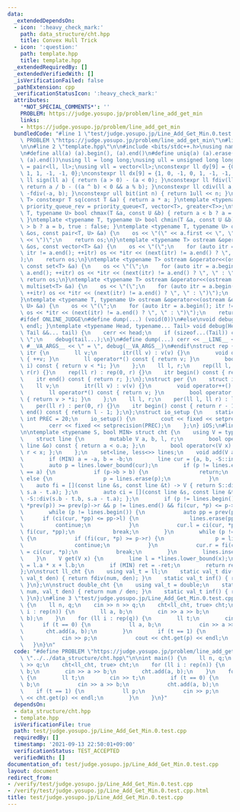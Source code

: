 ```yaml
---
data:
  _extendedDependsOn:
  - icon: ':heavy_check_mark:'
    path: data_structure/cht.hpp
    title: Convex Hull Trick
  - icon: ':question:'
    path: template.hpp
    title: template.hpp
  _extendedRequiredBy: []
  _extendedVerifiedWith: []
  _isVerificationFailed: false
  _pathExtension: cpp
  _verificationStatusIcon: ':heavy_check_mark:'
  attributes:
    '*NOT_SPECIAL_COMMENTS*': ''
    PROBLEM: https://judge.yosupo.jp/problem/line_add_get_min
    links:
    - https://judge.yosupo.jp/problem/line_add_get_min
  bundledCode: "#line 1 \"test/judge.yosupo.jp/Line_Add_Get_Min.0.test.cpp\"\n#define\
    \ PROBLEM \"https://judge.yosupo.jp/problem/line_add_get_min\"\n#line 2 \"data_structure/cht.hpp\"\
    \n\n#line 2 \"template.hpp\"\n\n#include <bits/stdc++.h>\nusing namespace std;\n\
    \n#define all(a) (a).begin(), (a).end()\n#define uniq(a) (a).erase(unique(all(a)),\
    \ (a).end())\nusing ll = long long;\nusing ull = unsigned long long;\nusing pll\
    \ = pair<ll, ll>;\nusing vll = vector<ll>;\nconstexpr ll dy[9] = {0, 1, 0, -1,\
    \ 1, 1, -1, -1, 0};\nconstexpr ll dx[9] = {1, 0, -1, 0, 1, -1, -1, 1, 0};\nconstexpr\
    \ ll sign(ll a) { return (a > 0) - (a < 0); }\nconstexpr ll fdiv(ll a, ll b) {\
    \ return a / b - ((a ^ b) < 0 && a % b); }\nconstexpr ll cdiv(ll a, ll b) { return\
    \ -fdiv(-a, b); }\nconstexpr ull bit(int n) { return 1ull << n; }\ntemplate <typename\
    \ T> constexpr T sq(const T &a) { return a * a; }\ntemplate <typename T> using\
    \ priority_queue_rev = priority_queue<T, vector<T>, greater<T>>;\ntemplate <typename\
    \ T, typename U> bool chmax(T &a, const U &b) { return a < b ? a = b, true : false;\
    \ }\ntemplate <typename T, typename U> bool chmin(T &a, const U &b) { return a\
    \ > b ? a = b, true : false; }\ntemplate <typename T, typename U> ostream &operator<<(ostream\
    \ &os, const pair<T, U> &a) {\n    os << \"(\" << a.first << \", \" << a.second\
    \ << \")\";\n    return os;\n}\ntemplate <typename T> ostream &operator<<(ostream\
    \ &os, const vector<T> &a) {\n    os << \"(\";\n    for (auto itr = a.begin();\
    \ itr != a.end(); ++itr) os << *itr << (next(itr) != a.end() ? \", \" : \")\"\
    );\n    return os;\n}\ntemplate <typename T> ostream &operator<<(ostream &os,\
    \ const set<T> &a) {\n    os << \"(\";\n    for (auto itr = a.begin(); itr !=\
    \ a.end(); ++itr) os << *itr << (next(itr) != a.end() ? \", \" : \")\");\n   \
    \ return os;\n}\ntemplate <typename T> ostream &operator<<(ostream &os, const\
    \ multiset<T> &a) {\n    os << \"(\";\n    for (auto itr = a.begin(); itr != a.end();\
    \ ++itr) os << *itr << (next(itr) != a.end() ? \", \" : \")\");\n    return os;\n\
    }\ntemplate <typename T, typename U> ostream &operator<<(ostream &os, const map<T,\
    \ U> &a) {\n    os << \"(\";\n    for (auto itr = a.begin(); itr != a.end(); ++itr)\
    \ os << *itr << (next(itr) != a.end() ? \", \" : \")\");\n    return os;\n}\n\
    #ifdef ONLINE_JUDGE\n#define dump(...) (void(0))\n#else\nvoid debug() { cerr <<\
    \ endl; }\ntemplate <typename Head, typename... Tail> void debug(Head &&head,\
    \ Tail &&... tail) {\n    cerr << head;\n    if (sizeof...(Tail)) cerr << \",\
    \ \";\n    debug(tail...);\n}\n#define dump(...) cerr << __LINE__ << \": \" <<\
    \ #__VA_ARGS__ << \" = \", debug(__VA_ARGS__)\n#endif\nstruct rep {\n    struct\
    \ itr {\n        ll v;\n        itr(ll v) : v(v) {}\n        void operator++()\
    \ { ++v; }\n        ll operator*() const { return v; }\n        bool operator!=(itr\
    \ i) const { return v < *i; }\n    };\n    ll l, r;\n    rep(ll l, ll r) : l(l),\
    \ r(r) {}\n    rep(ll r) : rep(0, r) {}\n    itr begin() const { return l; };\n\
    \    itr end() const { return r; };\n};\nstruct per {\n    struct itr {\n    \
    \    ll v;\n        itr(ll v) : v(v) {}\n        void operator++() { --v; }\n\
    \        ll operator*() const { return v; }\n        bool operator!=(itr i) const\
    \ { return v > *i; }\n    };\n    ll l, r;\n    per(ll l, ll r) : l(l), r(r) {}\n\
    \    per(ll r) : per(0, r) {}\n    itr begin() const { return r - 1; };\n    itr\
    \ end() const { return l - 1; };\n};\nstruct io_setup {\n    static constexpr\
    \ int PREC = 20;\n    io_setup() {\n        cout << fixed << setprecision(PREC);\n\
    \        cerr << fixed << setprecision(PREC);\n    };\n} iOS;\n#line 4 \"data_structure/cht.hpp\"\
    \n\ntemplate <typename S, bool MIN> struct cht {\n    using V = typename S::val_t;\n\
    \    struct line {\n        mutable V a, b, l, r;\n        bool operator<(const\
    \ line &o) const { return a < o.a; };\n        bool operator<(V x) const { return\
    \ r < x; };\n    };\n    set<line, less<>> lines;\n    void add(V a, V b) {\n\
    \        if (MIN) a = -a, b = -b;\n        line cur = {a, b, -S::inf(), S::inf()};\n\
    \        auto p = lines.lower_bound(cur);\n        if (p != lines.end() && p->a\
    \ == a) {\n            if (p->b > b) {\n                return;\n            }\
    \ else {\n                p = lines.erase(p);\n            }\n        }\n    \
    \    auto fi = [](const line &s, const line &t) -> V { return S::div(-s.b + t.b,\
    \ s.a - t.a); };\n        auto ci = [](const line &s, const line &t) -> V { return\
    \ -S::div(s.b - t.b, s.a - t.a); };\n        if (p != lines.begin() && ci(cur,\
    \ *prev(p)) >= prev(p)->r && p != lines.end() && fi(cur, *p) <= p->l) return;\n\
    \        while (p != lines.begin()) {\n            auto pp = prev(p);\n      \
    \      if (ci(cur, *pp) <= pp->l) {\n                lines.erase(pp);\n      \
    \          continue;\n            }\n            cur.l = ci(cur, *pp), pp->r =\
    \ fi(cur, *pp);\n            break;\n        }\n        while (p != lines.end())\
    \ {\n            if (fi(cur, *p) >= p->r) {\n                p = lines.erase(p);\n\
    \                continue;\n            }\n            cur.r = fi(cur, *p), p->l\
    \ = ci(cur, *p);\n            break;\n        }\n        lines.insert(cur);\n\
    \    }\n    V get(V x) {\n        line l = *lines.lower_bound(x);\n        V ret\
    \ = l.a * x + l.b;\n        if (MIN) ret = -ret;\n        return ret;\n    }\n\
    };\n\nstruct ll_cht {\n    using val_t = ll;\n    static val_t div(val_t num,\
    \ val_t den) { return fdiv(num, den); }\n    static val_t inf() { return LLONG_MAX;\
    \ }\n};\n\nstruct double_cht {\n    using val_t = double;\n    static val_t div(val_t\
    \ num, val_t den) { return num / den; }\n    static val_t inf() { return numeric_limits<double>::infinity();\
    \ }\n};\n#line 3 \"test/judge.yosupo.jp/Line_Add_Get_Min.0.test.cpp\"\n\nint main()\
    \ {\n    ll n, q;\n    cin >> n >> q;\n    cht<ll_cht, true> cht;\n    for (ll\
    \ i : rep(n)) {\n        ll a, b;\n        cin >> a >> b;\n        cht.add(a,\
    \ b);\n    }\n    for (ll i : rep(q)) {\n        ll t;\n        cin >> t;\n  \
    \      if (t == 0) {\n            ll a, b;\n            cin >> a >> b;\n     \
    \       cht.add(a, b);\n        }\n        if (t == 1) {\n            ll p;\n\
    \            cin >> p;\n            cout << cht.get(p) << endl;\n        }\n \
    \   }\n}\n"
  code: "#define PROBLEM \"https://judge.yosupo.jp/problem/line_add_get_min\"\n#include\
    \ \"../../data_structure/cht.hpp\"\n\nint main() {\n    ll n, q;\n    cin >> n\
    \ >> q;\n    cht<ll_cht, true> cht;\n    for (ll i : rep(n)) {\n        ll a,\
    \ b;\n        cin >> a >> b;\n        cht.add(a, b);\n    }\n    for (ll i : rep(q))\
    \ {\n        ll t;\n        cin >> t;\n        if (t == 0) {\n            ll a,\
    \ b;\n            cin >> a >> b;\n            cht.add(a, b);\n        }\n    \
    \    if (t == 1) {\n            ll p;\n            cin >> p;\n            cout\
    \ << cht.get(p) << endl;\n        }\n    }\n}"
  dependsOn:
  - data_structure/cht.hpp
  - template.hpp
  isVerificationFile: true
  path: test/judge.yosupo.jp/Line_Add_Get_Min.0.test.cpp
  requiredBy: []
  timestamp: '2021-09-13 22:50:01+09:00'
  verificationStatus: TEST_ACCEPTED
  verifiedWith: []
documentation_of: test/judge.yosupo.jp/Line_Add_Get_Min.0.test.cpp
layout: document
redirect_from:
- /verify/test/judge.yosupo.jp/Line_Add_Get_Min.0.test.cpp
- /verify/test/judge.yosupo.jp/Line_Add_Get_Min.0.test.cpp.html
title: test/judge.yosupo.jp/Line_Add_Get_Min.0.test.cpp
---
```


